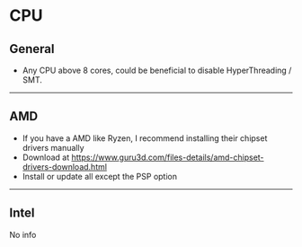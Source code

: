 # CPU

## General

- Any CPU above 8 cores, could be beneficial to disable HyperThreading / SMT.

---

## AMD

- If you have a AMD like Ryzen, I recommend installing their chipset drivers manually
- Download at <https://www.guru3d.com/files-details/amd-chipset-drivers-download.html>
- Install or update all except the PSP option

---

## Intel

No info

